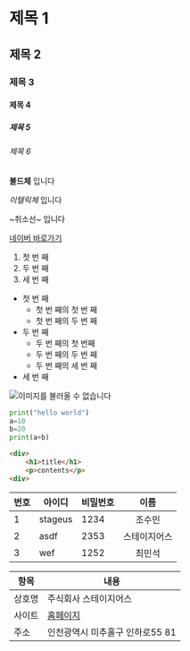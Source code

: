 # 제목 1

## 제목 2

### 제목 3

#### 제목 4

##### 제목 5

###### 제목 6  

**볼드체** 입니다

*이텔릭체* 입니다

~취소선~ 입니다  

[네이버 바로가기](https://www.naver.com)

1. 첫 번 째
2. 두 번 째
3. 세 번 째

- 첫 번 째
    - 첫 번 째의 첫 번 째
    - 첫 번 째의 두 번 째
- 두 번 째
    - 두 번 째의 첫 번째
    - 두 번 째의 두 번 째
    - 두 번 째의 세 번 째
- 세 번 째

![이미지를 불러올 수 없습니다](https://www.ui4u.go.kr/depart/img/content/sub03/img_con03030100_01.jpg)

```python
print("hello world")
a=10
b=20
print(a+b)
```
```html
<div>
    <h1>title</h1>
    <p>contents</p>
<div>
```
|번호|아이디|비밀번호|이름|
|---|---|---|:-:|
|1|stageus|1234|조수민|
|2|asdf|2353|스테이지어스|
|3|wef|1252|최민석|

|항목|내용|
|---|---|
|상호명|주식회사 스테이지어스|
|사이트|[홈페이지](https://www.stageus.co.kr)|
|주소|인천광역시 미추홀구 인하로55 81|

